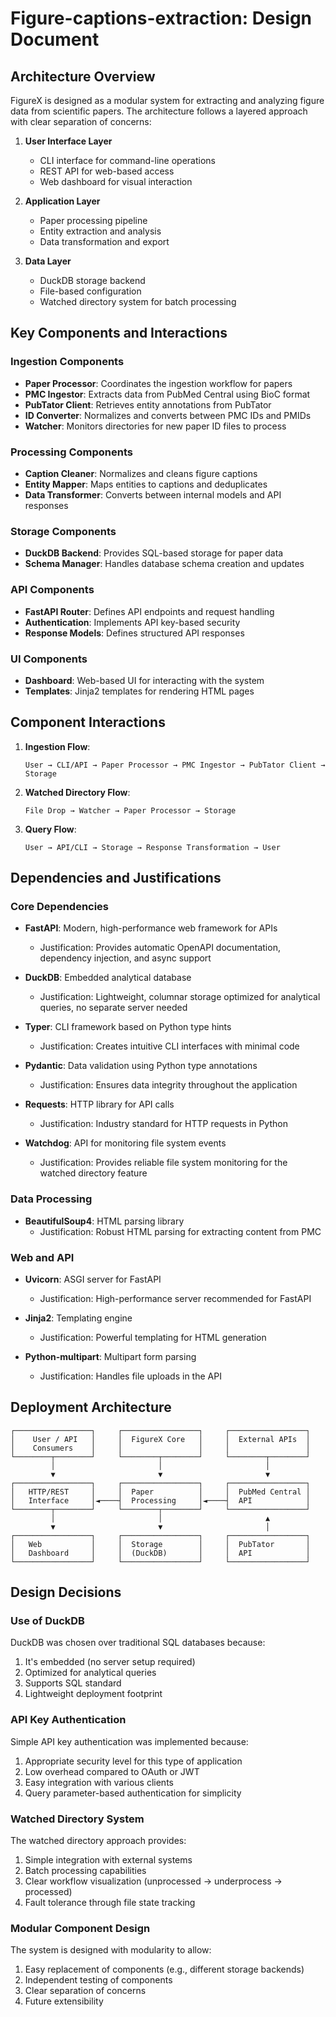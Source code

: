# Figure-captions-extraction: Design Document

## Architecture Overview

FigureX is designed as a modular system for extracting and analyzing figure data from scientific papers. The architecture follows a layered approach with clear separation of concerns:

1. **User Interface Layer**
   - CLI interface for command-line operations
   - REST API for web-based access
   - Web dashboard for visual interaction

2. **Application Layer**
   - Paper processing pipeline
   - Entity extraction and analysis
   - Data transformation and export

3. **Data Layer**
   - DuckDB storage backend
   - File-based configuration
   - Watched directory system for batch processing

## Key Components and Interactions

### Ingestion Components
- **Paper Processor**: Coordinates the ingestion workflow for papers
- **PMC Ingestor**: Extracts data from PubMed Central using BioC format
- **PubTator Client**: Retrieves entity annotations from PubTator
- **ID Converter**: Normalizes and converts between PMC IDs and PMIDs
- **Watcher**: Monitors directories for new paper ID files to process

### Processing Components
- **Caption Cleaner**: Normalizes and cleans figure captions
- **Entity Mapper**: Maps entities to captions and deduplicates
- **Data Transformer**: Converts between internal models and API responses

### Storage Components
- **DuckDB Backend**: Provides SQL-based storage for paper data
- **Schema Manager**: Handles database schema creation and updates

### API Components
- **FastAPI Router**: Defines API endpoints and request handling
- **Authentication**: Implements API key-based security
- **Response Models**: Defines structured API responses

### UI Components
- **Dashboard**: Web-based UI for interacting with the system
- **Templates**: Jinja2 templates for rendering HTML pages

## Component Interactions

1. **Ingestion Flow**:
   ```
   User → CLI/API → Paper Processor → PMC Ingestor → PubTator Client → Storage
   ```

2. **Watched Directory Flow**:
   ```
   File Drop → Watcher → Paper Processor → Storage
   ```

3. **Query Flow**:
   ```
   User → API/CLI → Storage → Response Transformation → User
   ```

## Dependencies and Justifications

### Core Dependencies
- **FastAPI**: Modern, high-performance web framework for APIs
  - Justification: Provides automatic OpenAPI documentation, dependency injection, and async support
  
- **DuckDB**: Embedded analytical database
  - Justification: Lightweight, columnar storage optimized for analytical queries, no separate server needed
  
- **Typer**: CLI framework based on Python type hints
  - Justification: Creates intuitive CLI interfaces with minimal code
  
- **Pydantic**: Data validation using Python type annotations
  - Justification: Ensures data integrity throughout the application
  
- **Requests**: HTTP library for API calls
  - Justification: Industry standard for HTTP requests in Python
  
- **Watchdog**: API for monitoring file system events
  - Justification: Provides reliable file system monitoring for the watched directory feature

### Data Processing
  
- **BeautifulSoup4**: HTML parsing library
  - Justification: Robust HTML parsing for extracting content from PMC

### Web and API
- **Uvicorn**: ASGI server for FastAPI
  - Justification: High-performance server recommended for FastAPI
  
- **Jinja2**: Templating engine
  - Justification: Powerful templating for HTML generation
  
- **Python-multipart**: Multipart form parsing
  - Justification: Handles file uploads in the API

## Deployment Architecture

```
┌─────────────────┐     ┌─────────────────┐     ┌─────────────────┐
│    User / API   │     │  FigureX Core   │     │  External APIs  │
│    Consumers    │     │                 │     │                 │
└────────┬────────┘     └────────┬────────┘     └────────┬────────┘
         │                       │                       │
         ▼                       ▼                       ▼
┌─────────────────┐     ┌─────────────────┐     ┌─────────────────┐
│   HTTP/REST     │     │  Paper          │     │  PubMed Central │
│   Interface     │◄────┤  Processing     │◄────┤  API            │
└────────┬────────┘     └────────┬────────┘     └─────────────────┘
         │                       │                       ▲
         ▼                       ▼                       │
┌─────────────────┐     ┌─────────────────┐     ┌─────────────────┐
│   Web           │     │  Storage        │     │  PubTator       │
│   Dashboard     │     │  (DuckDB)       │     │  API            │
└─────────────────┘     └─────────────────┘     └─────────────────┘
```

## Design Decisions

### Use of DuckDB
DuckDB was chosen over traditional SQL databases because:
1. It's embedded (no server setup required)
2. Optimized for analytical queries
3. Supports SQL standard
4. Lightweight deployment footprint

### API Key Authentication
Simple API key authentication was implemented because:
1. Appropriate security level for this type of application
2. Low overhead compared to OAuth or JWT
3. Easy integration with various clients
4. Query parameter-based authentication for simplicity

### Watched Directory System
The watched directory approach provides:
1. Simple integration with external systems
2. Batch processing capabilities
3. Clear workflow visualization (unprocessed → underprocess → processed)
4. Fault tolerance through file state tracking

### Modular Component Design
The system is designed with modularity to allow:
1. Easy replacement of components (e.g., different storage backends)
2. Independent testing of components
3. Clear separation of concerns
4. Future extensibility 